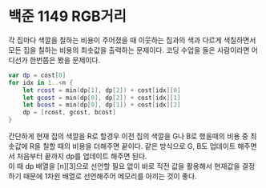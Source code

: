 # 백준 1149 RGB거리
각 집마다 색깔을 칠하는 비용이 주어졌을 때 이웃하는 집과의 색과 다르게 색칠하면서 모든 집을 칠하는 비용의 최솟값을 출력하는 문제이다. 코딩 수업을 들은 사람이라면 어디선가 한번쯤은 봤을 문제이다.  
```swift
var dp = cost[0]
for idx in 1..<n {
    let rcost = min(dp[1], dp[2]) + cost[idx][0]
    let gcost = min(dp[0], dp[2]) + cost[idx][1]
    let bcost = min(dp[0], dp[1]) + cost[idx][2]
    dp = [rcost, gcost, bcost]
}
```
간단하게 현재 집의 색깔을 R로 할경우 이전 집의 색깔을 G나 B로 했을때의 비용 중 최솟값에 R을 칠할 때의 비용을 더해주면 끝이다. 같은 방식으로 G, B도 업데이트 해주면서 처음부터 끝까지 dp를 업데이트 해주면 된다.  
이 때 dp 배열을 [n][3]으로 선언할 필요 없이 바로 직전 값을 활용해서 현재값을 결정하기 때문에 1차원 배열로 선언해주어 메모리를 아끼는 것이 좋다.
